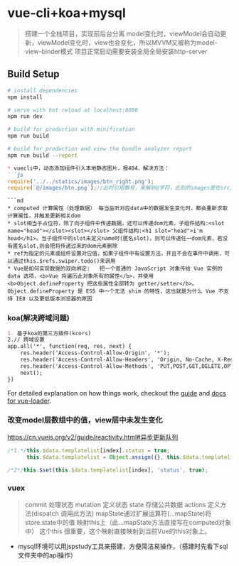 # vue-cli+koa+mysql

> 搭建一个全栈项目，实现前后台分离
> model变化时，viewModel会自动更新，viewModel变化时，view也会变化，所以MVVM又被称为model-view-binder模式
> 项目正常启动需要安装全局全局安装http-server
## Build Setup

``` bash
# install dependencies
npm install

# serve with hot reload at localhost:8080
npm run dev

# build for production with minification
npm run build

# build for production and view the bundle analyzer report
npm run build --report
```

```md
* vuecli中，动态添加组件引入本地静态图片，报404，解决方法：
```js
require('../../statics/images/btn_right.png');
require(`@/images/btn.png`);//此时引用飘号，来解析@字符，此刻的images是在src文件中新增的文件夹
```
```
```md
* computed 计算属性（处理数据） 每当监听对应data中的数据发生变化时，都会重新求取计算属性，并触发更新相关dom
* slot相当于占位符，除了向子组件中传递数据，还可以传递dom元素，子组件结构:<slot name="head"></slot><slot></slot> 父组件结构:<h1 slot="head">i'm head</h1>。当子组件中的slot未定义name时(匿名slot)，则可以传递任一dom元素，若没有匿名slot,则会把将传递过来的dom元素删除
* ref为指定的元素或组件设置对应值，如果子组件中有设置方法，并且不会在事件中调用，可以通过this.$refs.swiper.todo()来调用
* Vue是如何实现数据的双向绑定:   把一个普通的 JavaScript 对象传给 Vue 实例的 data 选项，<b>Vue 将遍历此对象所有的属性</b>，并使用 <b>Object.defineProperty 把这些属性全部转为 getter/setter</b>。Object.defineProperty 是 ES5 中一个无法 shim 的特性，这也就是为什么 Vue 不支持 IE8 以及更低版本浏览器的原因
```
### koa(解决跨域问题)
```md
1. 基于koa的第三方插件(kcors)
2.// 跨域设置
app.all('*', function(req, res, next) {
	res.header('Access-Control-Allow-Origin', '*');
	res.header('Access-Control-Allow-Headers', 'Origin, No-Cache, X-Requested-With, If-Modified-Since, Pragma, Last-Modified, Cache-Control, Expires, Content-Type, X-E4M-With');
	res.header('Access-Control-Allow-Methods', 'PUT,POST,GET,DELETE,OPTIONS');
	next();
})
```

For detailed explanation on how things work, checkout the [guide](http://vuejs-templates.github.io/webpack/) and [docs for vue-loader](http://vuejs.github.io/vue-loader).

### 改变model层数组中的值，view层中未发生变化
https://cn.vuejs.org/v2/guide/reactivity.html#异步更新队列
```js
/*1.*/this.$data.templatelist[index].status = true;
      this.$data.templatelist = Object.assign({}, this.$data.templatelist);

/*2*/this.$set(this.$data.templatelist[index], 'status', true);
```


### vuex
> commit 处理状态
> mutation 定义状态
> state 存储公共数据
> actions 定义方法(dispatch 调用此方法)
> mapState通过扩展运算符(...mapState)将store.state中的值 映射this上（此...mapState方法直接写在computed对象中）  这个this 很重要，这个映射直接映射到当前Vue的this对象上。
* mysql环境可以用jspstudy工具来搭建，方便简洁易操作，（搭建时先看下sql文件夹中的api操作）
